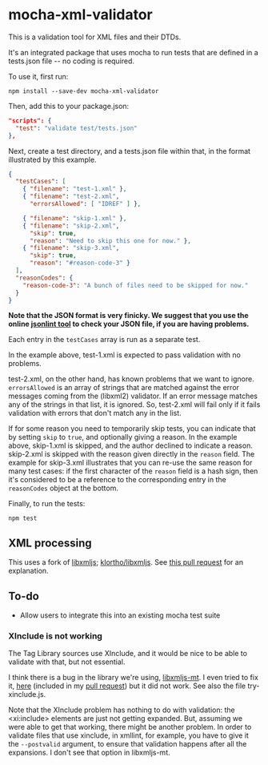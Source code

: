 # mocha-xml-validator

This is a validation tool for XML files and their DTDs.

It's an integrated package that uses mocha to run tests that are
defined in a tests.json file -- no coding is required.

To use it, first run:

```
npm install --save-dev mocha-xml-validator
```

Then, add this to your package.json:

```json
"scripts": {
  "test": "validate test/tests.json"
},
```

Next, create a test directory, and a tests.json file within that,
in the format illustrated by this example.

```json
{
  "testCases": [
    { "filename": "test-1.xml" },
    { "filename": "test-2.xml",
      "errorsAllowed": [ "IDREF" ] },

    { "filename": "skip-1.xml" },
    { "filename": "skip-2.xml",
      "skip": true,
      "reason": "Need to skip this one for now." },
    { "filename": "skip-3.xml",
      "skip": true,
      "reason": "#reason-code-3" }
  ],
  "reasonCodes": {
    "reason-code-3": "A bunch of files need to be skipped for now."
  }
}
```

**Note that the JSON format is very finicky. We suggest that you use the
online [jsonlint tool](http://jsonlint.com/) to check your JSON file,
if you are having problems.**

Each entry in the `testCases` array is run as a separate test.

In the example above, test-1.xml is expected to pass validation with
no problems.

test-2.xml, on the other hand, has known problems that
we want to ignore. `errorsAllowed` is an array of strings that are matched
against the error messages coming from the (libxml2) validator. If an
error message matches any of the strings in that list, it is ignored.
So, test-2.xml will fail only if it fails validation with errors that don't
match any in the list.

If for some reason you need to temporarily skip tests, you can indicate
that by setting `skip` to `true`, and optionally giving a reason. In the
example above, skip-1.xml is skipped, and the author declined to indicate
a reason. skip-2.xml is skipped with the reason given directly in the `reason`
field. The example for skip-3.xml illustrates that you can re-use the same
reason for many test cases: if the first character of the `reason` field is
a hash sign, then it's considered to be a reference to the corresponding
entry in the `reasonCodes` object at the bottom.

Finally, to run the tests:

```
npm test
```

## XML processing

This uses a fork of [libxmljs](https://www.npmjs.com/package/libxmljs); 
[klortho/libxmljs](https://github.com/klortho/libxmljs). See
[this pull request](https://github.com/gagern/libxmljs/pull/7) 
for an explanation.


## To-do

* Allow users to integrate this into an existing mocha test suite


### XInclude is not working

The Tag Library sources use XInclude, and it would
be nice to be able to validate with that, but not essential.

I think there is a bug in the library we're using,
[libxmljs-mt](https://www.npmjs.com/package/libxmljs-mt). I even tried
to fix it, [here](https://github.com/Klortho/libxmljs/commit/f0164f89cfefb17963cc739e6b20b9ae91d9418d)
(included in my [pull request](https://github.com/gagern/libxmljs/pull/7))
but it did not work. See also the file try-xinclude.js.

Note that the XInclude problem has nothing to do with validation: the
\<xi:include> elements are just not getting expanded. But, assuming we
were able to get that working, there might be another problem. In order
to validate files that use xinclude, in xmllint, for example, you have
to give it the `--postvalid` argument, to ensure that validation happens
after all the expansions. I don't see that option in libxmljs-mt.

